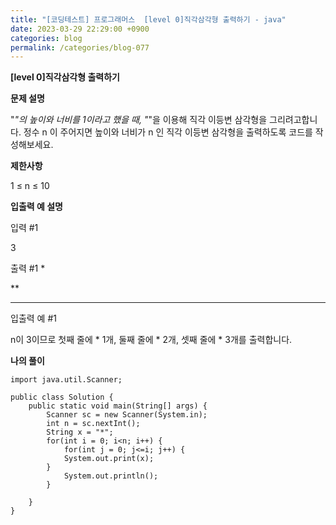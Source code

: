 ```yaml
---
title: "[코딩테스트] 프로그래머스  [level 0]직각삼각형 출력하기 - java"
date: 2023-03-29 22:29:00 +0900
categories: blog
permalink: /categories/blog-077
---
```



**[level 0]직각삼각형 출력하기**



**문제 설명**

"*"의 높이와 너비를 1이라고 했을 때, "*"을 이용해 직각 이등변 삼각형을 그리려고합니다. 정수 n 이 주어지면 높이와 너비가 n 인 직각 이등변 삼각형을 출력하도록 코드를 작성해보세요.



**제한사항**

1 ≤ n ≤ 10



**입출력 예 설명**

입력 #1

3

출력 #1
*

**

***

입출력 예 #1

n이 3이므로 첫째 줄에 * 1개, 둘째 줄에 * 2개, 셋째 줄에 * 3개를 출력합니다.


**나의 풀이**

```
import java.util.Scanner;

public class Solution {
    public static void main(String[] args) {
        Scanner sc = new Scanner(System.in);
        int n = sc.nextInt();
        String x = "*";
        for(int i = 0; i<n; i++) {
            for(int j = 0; j<=i; j++) {
            System.out.print(x);
        }
            System.out.println();
        }

    }
}
```


